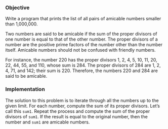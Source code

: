 ### Objective

Write a program that prints the list of all pairs of amicable numbers smaller than 1,000,000. 

Two numbers are said to be amicable if the sum of the proper divisors of one number is equal to that of the other number. The proper divisors of a number are the positive prime factors of the number other than the number itself. Amicable numbers should not be confused with friendly numbers. 

For instance, the number 220 has the proper divisors 1, 2, 4, 5, 10, 11, 20, 22, 44, 55, and 110, whose sum is 284. The proper divisors of 284 are 1, 2, 4, 71, and 142; their sum is 220. Therefore, the numbers 220 and 284 are said to be amicable.

### Implementation

The solution to this problem is to iterate through all the numbers up to the given limit. For each number, compute the sum of its proper divisors. Let’s call this `sum1`. Repeat the process and compute the sum of the proper divisors of `sum1`. If the result is equal to the original number, then the number and `sum1` are amicable numbers.
